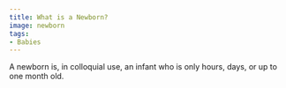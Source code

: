 ```yaml
---
title: What is a Newborn?
image: newborn
tags:
- Babies
---
```

A newborn is, in colloquial use, an infant who is only hours, days, or up to one month old. 
